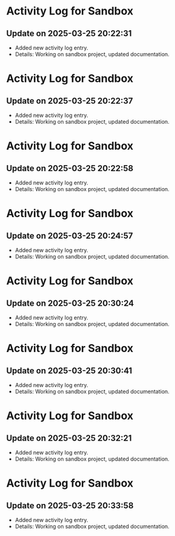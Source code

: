 # Activity Log for Sandbox

## Update on 2025-03-25 20:22:31
- Added new activity log entry.
- Details: Working on sandbox project, updated documentation.

# Activity Log for Sandbox

## Update on 2025-03-25 20:22:37
- Added new activity log entry.
- Details: Working on sandbox project, updated documentation.

# Activity Log for Sandbox

## Update on 2025-03-25 20:22:58
- Added new activity log entry.
- Details: Working on sandbox project, updated documentation.

# Activity Log for Sandbox

## Update on 2025-03-25 20:24:57
- Added new activity log entry.
- Details: Working on sandbox project, updated documentation.

# Activity Log for Sandbox

## Update on 2025-03-25 20:30:24
- Added new activity log entry.
- Details: Working on sandbox project, updated documentation.

# Activity Log for Sandbox

## Update on 2025-03-25 20:30:41
- Added new activity log entry.
- Details: Working on sandbox project, updated documentation.

# Activity Log for Sandbox

## Update on 2025-03-25 20:32:21
- Added new activity log entry.
- Details: Working on sandbox project, updated documentation.

# Activity Log for Sandbox

## Update on 2025-03-25 20:33:58
- Added new activity log entry.
- Details: Working on sandbox project, updated documentation.

